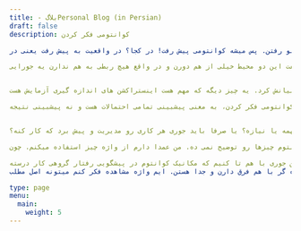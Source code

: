 ```yaml
---
title: - بلاگPersonal Blog (in Persian)
draft: false
description: کوانتومی فکر کردن

مکانیک کوانتوم یه پروسیجیره! حالا برای این که بفهمیم پروسیجر چیه باید ببینم پروسیجر از کجا میاد؟ پروسیجر از پروسید میاد، یعنی پیش رفتن یا جلو رفتن. پس میشه کوانتومی پیش رفت! در کجا؟ در واقعیت به پیش رفت یعنی در reality. پس مکانیک کوانتوم یه روش خاص برای نگاه کردن به بخش ویژه ای از واقعیته. خب حالا شاید خیلی ها فکر کنن، مکانیک کوانتوم، پیشبینی یا پریدیکشن چیزایی هست که قراره اتفاق بیفته! ولی در عمل این نیست! در واقع بخش پیشبینیش درسته ولی پیشبینی احتمال های چیزهای معین هست یا نتایج معین هست. پس چیزاها و نتایج معین هست! این که پیش بینی کنیم کدوم اتفاق می افته کار کوانتوم نیست بلکه پیشبینی احتمال هر یک از این نتایج یا چیزها کار کوانتومه. حالا هر چه قدر اندازه رخداد ها و چیزها کوچیک بشه، کوانتومی فکر کردن بیشتر به کار میاد. خب احتمالات و قوانین ریاضیاتی حاکم بر احتمالات که قطعی هستن یعنی تصادفی نیست یعنی دترمینیستیک هستن. منظورم اینه که فرمول های محاسبه احتمالا ریجیده همون جور که قوانین ماکروسکوپیک قطعیه بعضی جاها.  پس بهتره این جوری بگم که هیشکی نمیتونه بگه یک فوتون کجا برخورد میکنه ولی میشه محاسبه کرد که فوتون با چه احتمالی یه جای خاص برخورد میکنه. حالا چی تعیین میکنه که یه فوتون کجا فرود میاد؟ کوانتومی فکر کردن جوابش اینه که: شانسِ محض شانس خالص Pure chance! این همون کامنتی هست که انیشتین به ماکس بورن گفت: من قانع شدم که خدا تاس نمی اندازد.

خب کوانتومی فکر کردن دو تا سیستم  نیاز داره. یکی سیستم آماده سازی و یکی سیستم اندازه گیری. سیستم آماده سازی جایی هست که داره اتفاقات می افته، تمام اتفاقایی که مثلا برای من رخ داده  تو زندیگم یا اتفاقای خاصی که داره برام می افته. یه سیستم یا یه محیط دیگه من نیاز دارم که حالا در مورد اتفاقا فکر کنم یا محاسبه کنم و یا ارزیابیشون کنم. لزوما سیستم اندازه گیری من همون سیستمی نیست که داره اتفاقا اونجا میافته. ساده ترش این که ممکنه اتفاقات زندگی من داره با یه پروسیجری رخ میده ولی من دارم با نگاه بیرونی از محیط اندازه گیری با یه پروسیجر دیگه اون رو اندازه میگیرم یا ارزیابی میکنم. هر چه قدر دنیای کوچیک تر و ساب اتمیک باشه، اندک فاصله هم فاصله زیادی محسوب میشه. پس میشه گفت این دو محیط خیلی از هم دورن و در واقع هیچ ربطی به هم ندارن یه جورایی!


حالا بعدش آپارتوسی که داری تو سیستم اندازه گیری در نظر میگیری مثلا همون پرتاب فوتون را باید یه جوری به زبان ریاضی بیان کنیم.  حالا همین آپارتوسی که داری بررسی میکنی در دنیای اندازه گیری هم حضور داره اونجا هم باید به زبان ریاضی بیان بشه. پس مثلا اگر یه اتفاقی رو در نظر گرفتی باید سعی کنی در هر دو سیستم اماده سازی و اندازه گیری، به زبون ریاضی بیان کنی. حالا من که نمیخوام فیزیک کوانتوم رو در کانتکست اصلی خودش بحث کنم. من میخوام  در مورد رویکرد کوانتومی فکر کردن در زندگی خودمون گپ بزنم. پس قرار نیست ما همه چیو به زبان ریاضی تبدیل کنیم که اصلا یه چیز تخیلی هست نه؟ ولی غرض این که تا جایی که بشه بهش مثل یه مدل ریاضی نگاه کنیم. در هر دو دنیا! برای این کار باید بیشتر به پارامترها دقیق فکر کنیم. مثلا در مثال فوتون، فاصله و فرکانس و … مهمه تا بشه به زبون ریاضی بیانش کرد. یه چیز دیگه که مهم هست اینستراکشن های اندازه گیری آزمایش هست. 

بازم هم تاکید میکنم، کوانتومی فکر کردن، به معنی پیشبینی تمامی احتمالات هست و نه پیشبینی نتیجه! 


خب اینجا من باید در مورد یه اصلاحی بگم که خودم هم تازه باد گرفتمش: تفسیر کپنهاگی که که یه سری اصول داره ولی خیلی مرز معینی ندازه و یه جورایی فازی و مبهمه. تفسیر کپنهاگی مکانیک کوانتوم میگه که تیوری کامله چون در هر آزمایشی کار میکنه یعنی با تجربه واقعی کوریلیت میکنه و نه به خاطر اینکه میاد تمام جزئیات اتفاق رو توضیح بده. یعنی مکانیم کوانتوم کار میکنه ولی لزوما نمیدونه جرا و با نیمخواد توضیح بده همه چی رو یا نمی تونه. این همون چیزی هست که تو زندگی هم باهاش میتونیم از این نقطه نظر و پرسپکتیو ببینم. این که ما باید همه چی رو توضیح بدیم به خودمون و یا این که داشتن جزئیات تمام در مرود یه چی مهمه یا نیازه؟ یا صرفا باید جوری هر کاری رو مدیریت و پیش برد که کار کنه؟! 

خب همین کامنت مثلا به دنیای همشو مصنوعی و شبکه های عصبی عمیق هم وارده که بیشتر این ها کار می کنه ولی نمیتونه توضیح بده چرا کار میکنه هر چند خود من شخضا به توضیحش علاقه دارم و ریاضی دان های خاضی هم هستم که روی قستمت توضیح پذیری شبکه های عصبی یا روش های دیگه هوش مصنوعی می پردازه. این عدم توضیح دادن مکانیم کوانتوم، کامنت و نقدر دیگه ای از انیشتین بود: مکانیم کوانتوم چیزها رو توضیح نمی ده. من عمدا دارم از واژه چیز استفاده میکنم. چون thing خیلی واژه مهمیه تو انکلیسی که شوربختانه در فارسی به درجه ای از بی ارزشی رسیده تا به حدی که مثلا به اینترنت  چیزها علاقه نشون داده شده که بگن اینترنت اشیا ولی چیز مفهوم فراگیر تری هست نسبت به شی. در واقع ما با subsumtion طفیم اینجا یعنی شی سابسام میشه با چیز. انیشتین علت این که کوانوتم چیزها رو توضیخ نمیده رو جنین عنوان می کنه که کوانتوم با رفتار انفرادی طرف نیشت بلکه با رفتار گروهی طرفه. خب خیلی ساده ار فکر میکنم و اصلا با کوانتوم کاری ندارم. رفتار گروهیی منو یاد بازی فوتبال میندازه. یه رفتار فوتبالی میتونه منجر بهشه مثلا یه تیم ببره. ولی وقتی میخواهیم توضیح بدیم که چرا تیم برده مولفه های زیادی درگیره و هر منتقد یا هواداری فوتبالی فقط میتونه بعضی از مولفه ها رو توضیح بده و تمام اون رو. ولی هر چه قدر از گروه به فرد نزدیک میشیم این کار راحت تره و راحت میشه توضیح داد. هر چند وقتی خود یک فرد رو هم میخوای ارزیابی کنی دوباره، زیر مولفه های زیادی میاد تو کار که دولتره خودش این فرده ساب سام میکنه چیزای کوجیکتر رو مثل قدرت بدین، هوش، تکینیک هران جیز عجیب عریب دیگه اگه بخواهیم واقعا قضیه رو برک دان کنیم. پس درواقع انگار وقتی رفتار گروهی میشه توضیح رفتار سخت میشه و اینگار پیچیدگی بیشتر میشه. جوری که یه چیزی کار میکنه ولی نمی دونیم چرا! این بماند توضیح یه پدیده یا یه چیز در کوتیشن یه چیزه و تفسیرش یه چیز دیگه.

پس تا این جا بیاین این جوری با هم تا کنیم که مکانیک کوانتوم در پیشگویی رفتار گروهی کار درسته! 
یه مفهوم مهم دیگ های هست که کوانتومی فکر کردن روش تاکید داره اینه که  سیستم مشاهده شده و مشاهده گر با هم فرق دارن و جدا هستن. ایم واژه مشاهده فکر کنم میتونه اصل مطلب observation رو برسونه و من ازش زیاد استفاده خواهم کرد. حالا هیجان انگیز ترین حرفم اینه: این محیط مشاهده گری و مشاهده شدن با محیط اماده سازی و اندازه گیری که قبلا گفتم فرق دارن و یکی نیستن! سکسیه نه؟

type: page
menu:
  main:
    weight: 5
---
```

